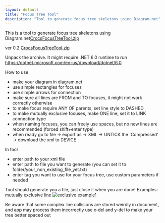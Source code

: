 ```yaml
---
layout: default
title: "Focus Tree Tool"
description: "Tool to generate focus tree skeletons using Diagram.net"
---
```


This is a tool to generate focus tree skeletons using Diagram.net[CrocsFocusTreeTool.zip](uploads/0ed2e142187ecaae5dcb6fc437e89e5f/CrocsFocusTreeTool.zip)

ver 0.2:[CrocsFocusTreeTool.zip](uploads/f34d4789a59758200cc582bf3e2d9635/CrocsFocusTreeTool.zip)

Unpack the archive.
It might require .NET 6.0 runtime to run
https://dotnet.microsoft.com/en-us/download/dotnet/6.0

How to use
- make your diagram in diagram.net
- use simple rectangles for focuses
- use simple arrows for connection
- make sure all lines are FROM and TO focuses, it might not work correctly otherwise
- to make focus require ANY OF parents, set line style to DASHED
- to make mutually exclusive focuses, make ONE line, set it to LINK connection type
- when naming focuses, you can freely use spaces, but no new lines are recommended (forced shift+enter type)
- when ready go to file -> export as -> XML -> UNTICK the 'Compressed' -> download the xml to DEVICE

In tool
- enter path to your xml file
- enter path to file you want to generate (you can set it to folder/your_non_existing_file_yet.txt)
- enter tag you want to use for your focus tree, use custom parameters if needed

Tool should generate you a file, just close it when you are done!
Examples:
mutually exclusive line
![exclusive](uploads/331c3736294f8f7eab3b4757bf1ba58b/exclusive.png)
[example1](uploads/e52796ef088f55f121c83ef11eaf048d/example1.jpg)

Be aware that some complex line collisions are stored weirdly in document, and app may process them incorrectly
use x-del and y-del to make your tree better spaced out
